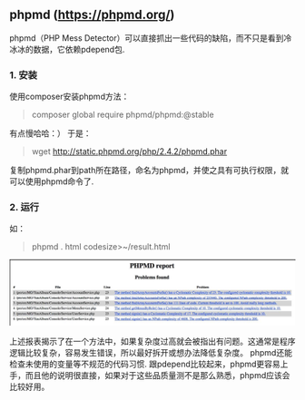 ## phpmd (https://phpmd.org/)

phpmd（PHP Mess Detector）可以直接抓出一些代码的缺陷，而不只是看到冷冰冰的数据，它依赖pdepend包.

### 1. 安装

使用composer安装phpmd方法：

> composer global require phpmd/phpmd:@stable

有点慢哈哈：） 于是：

> wget http://static.phpmd.org/php/2.4.2/phpmd.phar

复制phpmd.phar到path所在路径，命名为phpmd，并使之具有可执行权限，就可以使用phpmd命令了.

### 2. 运行

如：

> phpmd . html codesize>~/result.html

![image](images/2833F4DD7EB043BFBD7AE43C2D0F09E8.png)

上述报表揭示了在一个方法中，如果复杂度过高就会被指出有问题。这通常是程序逻辑比较复杂，容易发生错误，所以最好拆开或想办法降低复杂度。 phpmd还能检查未使用的变量等不规范的代码习惯. 跟pdepend比较起来，phpmd更容易上手，而且他的说明很直接，如果对于这些品质量测不是那么熟悉，phpmd应该会比较好用。